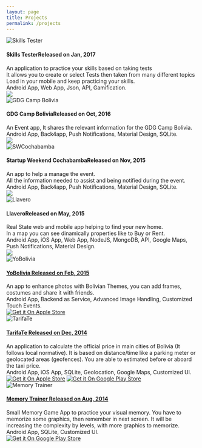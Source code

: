 ```yaml
---
layout: page
title: Projects
permalink: /projects
---
```




<div class="box-app">
	<img src="/assets/apps/skillstester.png" alt="Skills Tester" class="img-app"/>
	<h4 class="title-app">Skills Tester<span class="year-app">Released on Jan, 2017</span></h4>
	<div class="desc-app">
		An application to practice your skills based on taking tests<br/>
		It allows you to create or select Tests then taken from many different topics<br/>
		Load in your mobile and keep practicing your skills.
	</div>
	<div class="desc-tech">
		Android App, Web App, Json, API, Gamification.		
	</div>
	<div class="icons-app">
		<a href="mailto:tiveor@gmail.com?subject=Demo Skills Tester"><img src="/assets/icons/mail-logo.svg" class="icon-app"/></a>
	</div>	
</div>

<div class="box-app">
	<img src="/assets/apps/gdgcampbolivia.png" alt="GDG Camp Bolivia" class="img-app"/>
	<h4 class="title-app">GDG Camp Bolivia<span class="year-app">Released on Oct, 2016</span></h4>
	<div class="desc-app">
		An Event app, It shares the relevant information for the GDG Camp Bolivia.
	</div>
	<div class="desc-tech">
		Android App, Back4app, Push Notifications, Material Design, SQLite.
	</div>
	<div class="icons-app">
		<a href="mailto:tiveor@gmail.com?subject=Demo GDG Camp Bolivia"><img src="/assets/icons/mail-logo.svg" class="icon-app"/></a>
	</div>		
</div>

<div class="box-app">
	<img src="/assets/apps/swcochabamba.jpg" alt="SWCochabamba" class="img-app"/>
	<h4 class="title-app">Startup Weekend Cochabamba<span class="year-app">Released on Nov, 2015</span></h4>
	<div class="desc-app">
		An app to help a manage the event.<br/>
		All the information needed to assist and being notified during the event.
	</div>
	<div class="desc-tech">
		Android App, Back4app, Push Notifications, Material Design, SQLite.
	</div>
	<div class="icons-app">
		<a href="mailto:tiveor@gmail.com?subject=Demo SWCochabamba"><img src="/assets/icons/mail-logo.svg" class="icon-app"/></a>
	</div>		
</div>

<div class="box-app">
	<img src="/assets/apps/llavero.png" alt="Llavero" class="img-app"/>
	<h4 class="title-app">Llavero<span class="year-app">Released on May, 2015</span></h4>
	<div class="desc-app">
		Real State web and mobile app helping to find your new home.<br/>
		In a map you can see dinamically properties like to Buy or Rent.
	</div>
	<div class="desc-tech">
		Android App, iOS App, Web App, NodeJS, MongoDB, API, Google Maps, Push Notifications, Material Design.
	</div>	
	<div class="icons-app">
		<a href="mailto:tiveor@gmail.com?subject=Demo Llavero"><img src="/assets/icons/mail-logo.svg" class="icon-app"/></a>
	</div>			
</div>

<div class="box-app">
	<img src="/assets/apps/yobolivia.png" alt="YoBolivia" class="img-app"/>
	<a href="https://www.amazon.com/%C3%81lvaro-Orellana-YoBolivia/dp/B00TR6QUZ2"  target="_blank"><h4 class="title-app">YoBolivia <span class="year-app">Released on Feb, 2015</span> </h4></a>	
	<div class="desc-app">
		An app to enhance photos with Bolivian Themes, you can add frames, costumes and share it with friends.
	</div>
	<div class="desc-tech">
		Android App, Backend as Service, Advanced Image Handling, Customized Touch Events.
	</div>		
	<div class="icons-app">
		<a href="https://www.amazon.com/%C3%81lvaro-Orellana-YoBolivia/dp/B00TR6QUZ2" target="_blank"><img src="/assets/icons/amazon.png" alt="Get it On Apple Store" class="icon-app2"/></a>
	</div>	
</div>

<div class="box-app">
	<img src="/assets/apps/tarifate.png" alt="TarifaTe" class="img-app"/>
	<a href="https://play.google.com/store/apps/details?id=com.tivesoft.tarifate" target="_blank"><h4 class="title-app">TarifaTe <span class="year-app">Released on Dec, 2014</span> </h4></a>
	<div class="desc-app">
		An application to calculate the official price in main cities of Bolivia (It follows local normative).
		It is based on distance/time like a parking meter or geolocated areas (geofences).
		You are able to estimated before or aboard the taxi price.
	</div>
	<div class="desc-tech">
		Android App, iOS App, SQLite, Geolocation, Google Maps, Customized UI.
	</div>	
	<div class="icons-app">
		<a href="https://apps.apple.com/bo/app/tarifate/id932188642" target="_blank"><img src="/assets/icons/apple.png" alt="Get it On Apple Store" class="icon-app"/></a>
		<a href="https://play.google.com/store/apps/details?id=com.tivesoft.tarifate" target="_blank"><img src="/assets/icons/googleplay.png" alt="Get it On Google Play Store" class="icon-app"/></a>
	</div>	
</div>

<div class="box-app">
	<img src="/assets/apps/memorytrainer.png" alt="Memory Trainer" class="img-app"/>
	<a href="https://play.google.com/store/apps/details?id=com.tivesoft.memorytrainer" target="_blank"><h4 class="title-app">Memory Trainer <span class="year-app">Released on Aug, 2014</span> </h4></a>
	<div class="desc-app">
		Small Memory Game App to practice your visual memory.
		You have to memorize some graphics, then remember in next screen. 
		It will be increasing the complexity by levels, with more graphics to memorize.
	</div>
	<div class="desc-tech">
		Android App, SQLite, Customized UI.
	</div>	
	<div class="icons-app">
		<a href="https://play.google.com/store/apps/details?id=com.tivesoft.memorytrainer" target="_blank"><img src="/assets/icons/googleplay.png" alt="Get it On Google Play Store" class="icon-app"/></a>
	</div>
</div>









